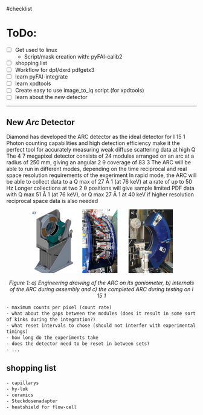 #checklist

# ToDo:
- [ ] Get used to linux
  - Script/mask creation with: pyFAI-calib2 
- [ ] shopping list 
- [ ] Workflow for dpf/dxrd pdfgetx3
- [ ] learn pyFAI-integrate
- [ ] learn xpdtools
- [ ] Create easy to use image_to_iq script (for xpdtools)
- [ ] learn about the new detector
---

## New _Arc_ Detector

Diamond
has developed the ARC detector as the ideal detector for I 15 1
Photon counting capabilities and high detection efficiency make it the perfect
tool for accurately measuring weak diffuse scattering data at high Q
The
4 7 megapixel detector consists of 24 modules arranged on an arc at a
radius of 250 mm, giving an angular 2 θ coverage of 83 3 The ARC will be
able to run in different modes, depending on the time reciprocal and real
space resolution requirements of the experiment In rapid mode, the ARC will
be able to collect data to a Q max of 27 Å 1 (at 76 keV) at a rate of up to 50 Hz
Longer collections at two 2 θ positions will give sample limited PDF data with
Q max 51 Å 1 (at 76 keV), or Q max 27 Å 1 at 40 keV if higher resolution
reciprocal space data is also needed

<div style="text-align:center">
    <img src="./images/arcdetector.PNG" alt="new Arc Detector" style =width:75%>
    <p><em>Figure 1: a) Engineering drawing of the ARC on its goniometer, b) internals of the ARC during assembly and c) the completed ARC during testing on I 15 1</em></p>
</div>


    - maximum counts per pixel (count rate)
    - what about the gaps between the modules (does it result in some sort of kinks during the integration?)
    - what reset intervals to chose (should not interfer with experimental timings)
    - how long do the experiments take
    - does the detector need to be reset in between sets?
    - ...

## shopping list
    - capillarys
    - hy-lok
    - ceramics
    - Steckdosenadapter
    - heatshield for flow-cell
    